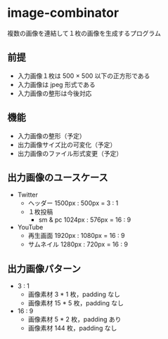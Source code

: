 # image-combinator

複数の画像を連結して１枚の画像を生成するプログラム

## 前提

- 入力画像１枚は 500 × 500 以下の正方形である
- 入力画像は jpeg 形式である  
- 入力画像の整形は今後対応

## 機能

- 入力画像の整形（予定）
- 出力画像サイズ比の可変化（予定）
- 出力画像のファイル形式変更（予定）

## 出力画像のユースケース

- Twitter
  - ヘッダー 1500px : 500px = 3 : 1
  - １枚投稿
    - sm & pc 1024px : 576px = 16 : 9
- YouTube
  - 再生画面 1920px : 1080px = 16 : 9
  - サムネイル 1280px : 720px = 16 : 9

## 出力画像パターン

- 3 : 1
  - 画像素材 3 * 1 枚，padding なし
  - 画像素材 15 * 5 枚，padding なし
- 16 : 9
  - 画像素材 5 * 2 枚，padding あり
  - 画像素材 144 枚，padding なし
